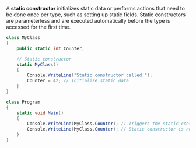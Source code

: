 

A **static constructor** initializes static data or performs actions that need to be done once per type, such as setting up static fields. Static constructors are parameterless and are executed automatically before the type is accessed for the first time.

```cs
class MyClass
{
    public static int Counter;

    // Static constructor
    static MyClass()
    {
        Console.WriteLine("Static constructor called.");
        Counter = 42; // Initialize static data
    }
}

class Program
{
    static void Main()
    {
        Console.WriteLine(MyClass.Counter); // Triggers the static constructor
        Console.WriteLine(MyClass.Counter); // Static constructor is not called again
    }
}

```